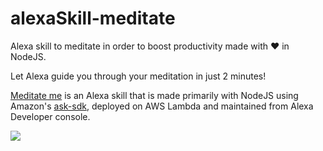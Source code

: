 # alexaSkill-meditate
Alexa skill to meditate in order to boost productivity made with ❤️ in NodeJS.

Let Alexa guide you through your meditation in just 2 minutes!

[Meditate me](https://www.amazon.com/Vishal-Vasnani-Meditate-me/dp/B07GPF3Q5W/ref=sr_1_1?s=digital-skills&ie=UTF8&qid=1536637510&sr=1-1&keywords=meditate+me) is an Alexa skill that is made primarily with NodeJS using Amazon's [ask-sdk](https://www.npmjs.com/package/ask-sdk), deployed on AWS Lambda and maintained from Alexa Developer console.

![](./assets/alexa_test.gif)
